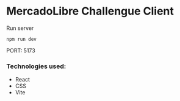 # MercadoLibre Challengue Client

Run server

```
npm run dev
```

PORT: 5173

### Technologies used:

- React
- CSS
- Vite
